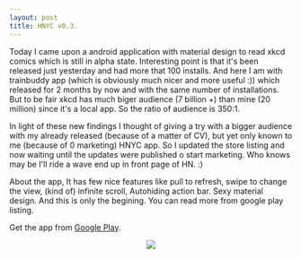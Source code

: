 ```yaml
---
layout: post
title: HNYC v0.3.
---
```


Today I came upon a android application with material design to read xkcd comics which is still in alpha state. Interesting point is that it's been released just yesterday and had more that 100 installs. And here I am with trainbuddy app (which is obviously much nicer and more useful :)) which released for 2 months by now and with the same number of installations. But to be fair xkcd has much biger audience (7 billion +) than mine (20 million) since it's a local app. So the ratio of audience is 350:1.

In light of these new findings I thought of giving a try with a bigger audience with my already released (because of a matter of CV), but yet only known to me (because of 0 marketing) HNYC app. So I updated the store listing and now waiting until the updates were published o start marketing. Who knows may be I'll ride a wave end up in front page of HN. :)

About the app, It has few nice features like pull to refresh, swipe to change the view, (kind of) infinite scroll, Autohiding action bar. Sexy material design. And this is only the begining. You can read more from google play listing.

Get the app from <a href="https://play.google.com/store/apps/details?id=com.kasungamlath.hackernews" target="_blank">Google Play</a>.

<div align="center"><img src="{{ site.baseurl }}/assets/hnyc.png"></div>
